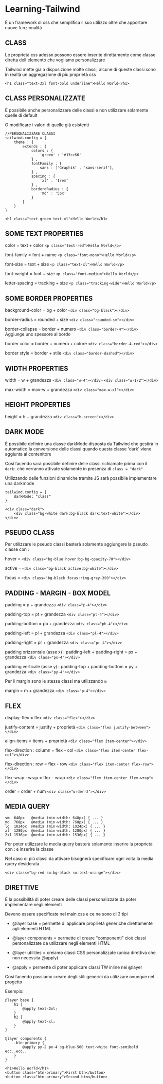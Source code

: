 # Learning-Tailwind

È un framework di css che semplifica il suo utilizzo oltre che apportare nuove funzionalità

## CLASS

Le proprietà css adesso possono essere inserite direttamente come classe diretta dell'elemento che vogliamo personalizzare

Tailwind mette già a disposizione molte classi, alcune di queste classi sono in realtà un aggregazione di più proprietà css

`<h1 class="text-3xl font-bold underline">Hello World</h1>`

## CLASS PERSONALIZZATE

È possibile anche personalizzare delle classi e non utilizzare solamente quelle di default

O modificare i valori di quelle già esistenti

```
//PERSONALIZZARE CLASSI
tailwind.config = {
    theme : {
        extends : {
            colors : {
                'green' : '#13ce66'
            } ,
            fontFamily : {
                sans : ['Graphik' , 'sans-serif'],
            } ,
            spacing : {
                'xl' : '1rem'
            } ,
            borderdRadius : {
                'md' : '5px'
            }
        }
    }
}

<h1 class="text-green text-xl">Hello World</h1>

```

## SOME TEXT PROPERTIES

color = text + color `<p class="text-red">Hello World</p>`

font-family = font + name `<p class="font-mono">Hello World</p>`

font-size = text + size `<p class="text-xl">Hello World</p>`

font-weight = font + size `<p class="font-medium">Hello World</p>`

letter-spacing = tracking + size `<p class="tracking-wide">Hello World</p>`

## SOME BORDER PROPERTIES

background-color = bg + color `<div class="bg-black"></div>`

border-radius = rounded + size `<div class="rounded-sm"></div>`

border-collapse = border + numero `<div class="border-4"></div>` Aggiunge uno spessore al bordo

border color = border + numero + colore `<div class="border-4-red"></div>`

border style = border + stile `<div class="border-dashed"></div>`

## WIDTH PROPERTIES

width = w + grandezza `<div class="w-4"></div>` `<div class="w-1/2"></div>`

max-width = max-w + grandezza `<div class="max-w-xl"></div>`

## HEIGHT PROPERTIES

height = h + grandezza `<div class="h-screen"></div>`

## DARK MODE

È possibile definire una classe darkMode disposta da Tailwind che gestirà in automatico la conversione delle classi
quando questa classe 'dark' viene aggiunta al contenitore

Così facendo sarà possibile definire delle classi richiamate prima con il `dark:` 
che verranno attivate solamente in presenza di `class = "dark"`

Utilizzando delle funzioni dinamiche tramite JS sarà possibile implementare una darkmode

```
tailwind.config = {
    darkMode: "class"
}

<div class="dark">
    <div class="bg-white dark:bg-black dark:text-white"></div>
</div>
```

## PSEUDO CLASS

Per utilizzare le pseudo classi basterà solamente aggiungere la pseudo classe con :

hover = `<div class="bg-blue hover:bg-bg-opacity-70"></div>`

active = `<div class="bg-black active:bg-white"></div>`

focus = `<div class="bg-black focus:ring-grey-300"></div>`

## PADDING - MARGIN - BOX MODEL

padding = p + grandezza `<div class="p-4"></div>`

padding-top = pt + grandezza `<div class="pt-4"></div>`

padding-bottom = pb + grandezza `<div class="pb-4"></div>`

padding-left = pl + grandezza `<div class="pl-4"></div>`

padding-right = pr + grandezza `<div class="pr-4"></div>`

padding orizzontale (asse x) : padding-left + padding-right = px + grandezza `<div class="px-4"></div>`

padding verticale (asse y) : padding-top + padding-bottom = py + grandezza `<div class="py-4"></div>`

Per il margin sono le stesse classi ma utilizzando `m`

margin = m + grandezza `<div class="p-4"></div>`

## FLEX

display: flex = flex `<div class="flex"></div>`

justify-content = justify + proprietà `<div class="flex justify-between"></div>`

align-items = items + proprietà `<div class="flex item-center"></div>`

flex-direction : column = flex - col `<div class="flex item-center flex-col"></div>`

flex-direction : row = flex - row `<div class="flex item-center flex-row"></div>`

flex-wrap : wrap = flex - wrap `<div class="flex item-center flex-wrap"></div>`

order = order + num `<div class="order-2"></div>`

## MEDIA QUERY

```
sm	640px	@media (min-width: 640px) { ... }
md	768px	@media (min-width: 768px) { ... }
lg	1024px	@media (min-width: 1024px) { ... }
xl	1280px	@media (min-width: 1280px) { ... }
2xl	1536px	@media (min-width: 1536px) { ... }
```

Per poter utilizzare le media query basterà solamente inserire la proprietà con : e inserire la classe

Nel caso di più classi da attivare bisognerà specificare ogni volta la media query desiderata

`<div class="bg-red sm:bg-black sm:text-orange"></div>`

## DIRETTIVE

È la possibilità di poter creare delle classi personalizzate da poter implementare negli elementi

Devono essere specificate nel main.css e ce ne sono di 3 tipi

- @layer base = permette di applicare proprietà generiche direttamente agli elementi HTML 
- @layer components = permette di creare "componenti" cioè classi personalizzate da utilizzare negli elementi HTML
- @layer utilities = creiamo classi CSS personalizzate (unica direttiva che non necessita @apply)


- @apply = permette di poter applicare classi TW inline nei @layer

Così facendo possiamo creare degli stili generici da utilizzare ovunque nel progetto

Esempio: 

```
@layer base {
    h1 {
        @apply text-2xl;
    }
    h2 {
        @apply text-xl;
    }
}

@layer components {
    .btn-primary {
        @apply py-2 px-4 bg-blue-500 text-white font-semibold ecc..ecc..
    }
}

<h1>Hello World</h1>
<button class="btn-primary">First btn</button>
<button class="btn-primary">Second btn</button>
```

